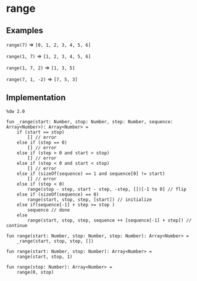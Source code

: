 
# range

## Examples
`range(7)` => `[0, 1, 2, 3, 4, 5, 6]`

`range(1, 7)` => `[1, 2, 3, 4, 5, 6]`

`range(1, 7, 2)` => `[1, 3, 5]`

`range(7, 1, -2)` => `[7, 5, 3]`

## Implementation
```
%dw 2.0

fun _range(start: Number, stop: Number, step: Number, sequence: Array<Number>): Array<Number> = 
    if (start == stop)
        [] // error
    else if (step == 0)
        [] // error
    else if (step > 0 and start > stop)
        [] // error
    else if (step < 0 and start < stop)
        [] // error
    else if (sizeOf(sequence) == 1 and sequence[0] != start)
        [] // error
    else if (step < 0)
        range(stop - step, start - step, -step, [])[-1 to 0] // flip
    else if (sizeOf(sequence) == 0)
        range(start, stop, step, [start]) // initialize
    else if(sequence[-1] + step >= stop )
        sequence // done
    else
        range(start, stop, step, sequence ++ [sequence[-1] + step]) // continue

fun range(start: Number, stop: Number, step: Number): Array<Number> = 
    _range(start, stop, step, [])

fun range(start: Number, stop: Number): Array<Number> =
    range(start, stop, 1)

fun range(stop: Number): Array<Number> = 
    range(0, stop)
```
